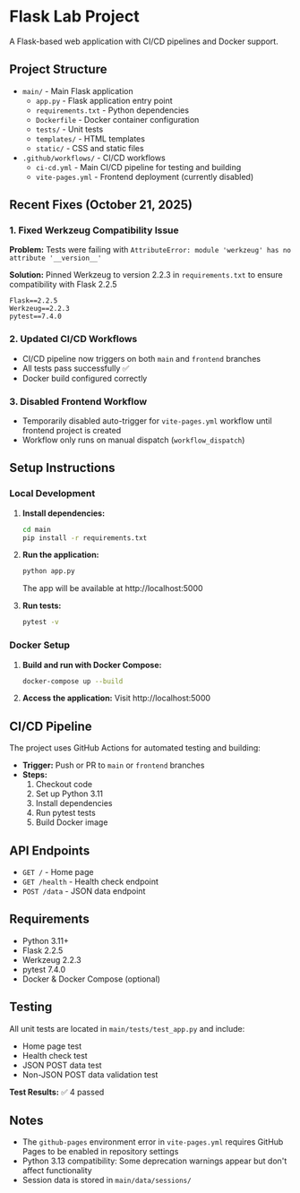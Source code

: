 # Flask Lab Project

A Flask-based web application with CI/CD pipelines and Docker support.

## Project Structure

- `main/` - Main Flask application
  - `app.py` - Flask application entry point
  - `requirements.txt` - Python dependencies
  - `Dockerfile` - Docker container configuration
  - `tests/` - Unit tests
  - `templates/` - HTML templates
  - `static/` - CSS and static files
- `.github/workflows/` - CI/CD workflows
  - `ci-cd.yml` - Main CI/CD pipeline for testing and building
  - `vite-pages.yml` - Frontend deployment (currently disabled)

## Recent Fixes (October 21, 2025)

### 1. Fixed Werkzeug Compatibility Issue
**Problem:** Tests were failing with `AttributeError: module 'werkzeug' has no attribute '__version__'`

**Solution:** Pinned Werkzeug to version 2.2.3 in `requirements.txt` to ensure compatibility with Flask 2.2.5

```
Flask==2.2.5
Werkzeug==2.2.3
pytest==7.4.0
```

### 2. Updated CI/CD Workflows
- CI/CD pipeline now triggers on both `main` and `frontend` branches
- All tests pass successfully ✅
- Docker build configured correctly

### 3. Disabled Frontend Workflow
- Temporarily disabled auto-trigger for `vite-pages.yml` workflow until frontend project is created
- Workflow only runs on manual dispatch (`workflow_dispatch`)

## Setup Instructions

### Local Development

1. **Install dependencies:**
   ```bash
   cd main
   pip install -r requirements.txt
   ```

2. **Run the application:**
   ```bash
   python app.py
   ```
   The app will be available at http://localhost:5000

3. **Run tests:**
   ```bash
   pytest -v
   ```

### Docker Setup

1. **Build and run with Docker Compose:**
   ```bash
   docker-compose up --build
   ```

2. **Access the application:**
   Visit http://localhost:5000

## CI/CD Pipeline

The project uses GitHub Actions for automated testing and building:

- **Trigger:** Push or PR to `main` or `frontend` branches
- **Steps:**
  1. Checkout code
  2. Set up Python 3.11
  3. Install dependencies
  4. Run pytest tests
  5. Build Docker image

## API Endpoints

- `GET /` - Home page
- `GET /health` - Health check endpoint
- `POST /data` - JSON data endpoint

## Requirements

- Python 3.11+
- Flask 2.2.5
- Werkzeug 2.2.3
- pytest 7.4.0
- Docker & Docker Compose (optional)

## Testing

All unit tests are located in `main/tests/test_app.py` and include:
- Home page test
- Health check test
- JSON POST data test
- Non-JSON POST data validation test

**Test Results:** ✅ 4 passed

## Notes

- The `github-pages` environment error in `vite-pages.yml` requires GitHub Pages to be enabled in repository settings
- Python 3.13 compatibility: Some deprecation warnings appear but don't affect functionality
- Session data is stored in `main/data/sessions/`